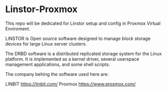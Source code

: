 # Linstor-Proxmox

This repo will be dedicated for Linstor setup and config in Proxmox Virtual Enviroment.

LINSTOR is Open source software designed to manage block storage devices for large Linux server clusters.

The DRBD software is a distributed replicated storage system for the Linux platform. It is implemented as a kernel driver, several userspace management applications, and some shell scripts.

The company behing the software used here are:

LINBIT      https://linbit.com/
Proxmox     https://www.proxmox.com/